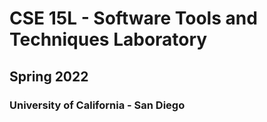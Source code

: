 # CSE 15L - Software Tools and Techniques Laboratory
## Spring 2022
### University of California - San Diego

